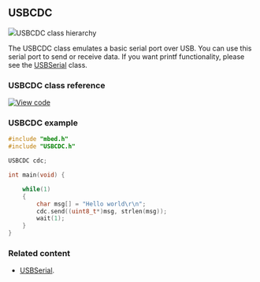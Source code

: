 ## USBCDC

<span class="images">![](https://os.mbed.com/docs/v5.9/feature-hal-spec-usb-device-doxy/class_u_s_b_c_d_c.png)<span>USBCDC class hierarchy</span></span>

The USBCDC class emulates a basic serial port over USB. You can use this serial port to send or receive data. If you want printf functionality, please see the [USBSerial](USBSerial.html) class.

### USBCDC class reference

[![View code](https://www.mbed.com/embed/?type=library)](http://os.mbed.com/docs/v5.8/feature-hal-spec-usb-device-doxy/class_u_s_b_serial.html)

### USBCDC example

```C++
#include "mbed.h"
#include "USBCDC.h"

USBCDC cdc;

int main(void) {

    while(1)
    {
        char msg[] = "Hello world\r\n";
        cdc.send((uint8_t*)msg, strlen(msg));
        wait(1);
    }
}
```

### Related content

- [USBSerial](USBSerial.html).
